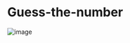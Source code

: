 # Guess-the-number
![image](https://github.com/user-attachments/assets/1b7231f2-c6ad-4925-a14c-1f691f59a9d6)
